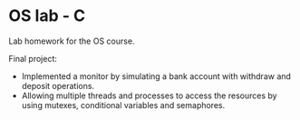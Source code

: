 # OS lab - C

Lab homework for the OS course.

Final project: 
- Implemented a monitor by simulating a bank account with withdraw and deposit operations.
- Allowing multiple threads and processes to access the resources by using mutexes, conditional
variables and semaphores.
